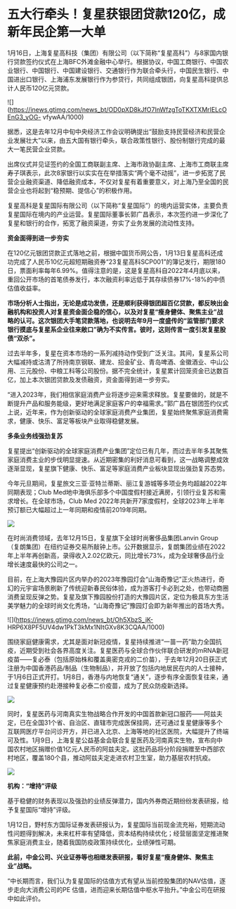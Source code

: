 # 五大行牵头！复星获银团贷款120亿，成新年民企第一大单

1月16日，上海复星高科技（集团）有限公司（以下简称“复星高科”）与8家国内银行贷款签约仪式在上海BFC外滩金融中心举行。根据协议，中国工商银行、中国农业银行、中国银行、中国建设银行、交通银行作为联合牵头行，中国民生银行、中国进出口银行、上海浦东发展银行作为参贷行，共同组成银团，向复星高科提供总计人民币120亿元贷款。

![](https://inews.gtimg.com/news_bt/OD0pXD8kJfO7InWfzgToTKXTXMrIELcOEnG3_yOG-
vfywAA/1000)

据悉，这是去年12月中旬中央经济工作会议明确提出“鼓励支持民营经济和民营企业发展壮大”以来，由五大国有银行牵头，联合政策性银行、股份制银行完成的最大一笔民营企业贷款。

出席仪式并见证签约的全国工商联副主席、上海市政协副主席、上海市工商联主席寿子琪表示，此次8家银行以实实在在举措落实“两个毫不动摇”，进一步拓宽了民营企业融资渠道、降低融资成本，不仅对复星有着重要意义，对上海乃至全国的民营企业也将起到“稳预期、提信心”的积极作用。

复星高科是复星国际有限公司（以下简称“复星国际”）的境内运营实体，主要负责复星国际在境内的产业运营。复星国际董事长郭广昌表示，本次签约进一步深化了复星和银行的合作，拓宽了融资渠道，夯实了业务发展的流动性支持。

**资金面得到进一步夯实**

在120亿元银团贷款正式落地之前，根据中国货币网公告，1月13日复星高科还成功完成了人民币10亿元超短期融资券“23复星高科SCP001”的簿记发行，期限180日，票面利率每年6.99%。值得注意的是，这是复星高科自2022年4月底以来，重回公开市场的首笔债券发行，本次融资利率远低于其存续债券17%-18%的中债估值收益率。

**市场分析人士指出，无论是成功发债，还是顺利获得银团超百亿贷款，都反映出金融机构和投资人对复星资金面企稳的信心，以及对复星“瘦身健体、聚焦主业”战略的认可。这次银团大手笔贷款落地，也说明去年9月一度盛传的“监管部门要求银行摸底与复星系企业往来敞口”确为不实传言。彼时，这则传言一度引发复星股债“双杀”。**

过去半年多，复星在资本市场的一系列减持动作受到广泛关注。其间，复星系公司大幅减持或沽清了所持南京钢联、建龙、招金矿业、青岛啤酒、金徽酒业、中山公用、三元股份、中粮工科等公司股份。据不完全统计，复星累计回笼资金已达数百亿，加上本次银团贷款及发债融资，资金面得到进一步夯实。

“进入2023年，我们相信家庭消费产业将逐步迎来需求释放。复星要做的，就是不断提升产品和服务能级，更好地满足家庭客户的幸福需求。”郭广昌在银团签约仪式上说，近年来，作为创新驱动的全球家庭消费产业集团，复星始终聚焦家庭消费需求，健康、快乐、富足等板块产业取得稳健发展。

**多条业务线强劲复苏**

复星提出“创新驱动的全球家庭消费产业集团”定位已有几年，而过去半年多其聚焦家庭消费主业的步伐明显提速。从近期密集的利好消息可看到，这一战略调整成效逐渐显现，复星旗下健康、快乐、富足等家庭消费产业板块显现出强劲复苏态势。

今年元旦期间，复星旅文三亚·亚特兰蒂斯、丽江复游城等多项业务均超越2022年同期表现；Club
Med地中海俱乐部多个中国度假村接近满房，引领行业复苏和需求增长。在全球市场，Club Med
2022年共新开7家度假村，全球2023年上半年预订额已大幅超过上一年同期和疫情前2019年同期。

![](https://inews.gtimg.com/news_bt/OxMwOkYMUGYuK5qyn4FRvXMlS-6gSzt4nnf9M9JLgHCvMAA/1000)

在时尚消费领域，去年12月15日，复星旗下全球时尚奢侈品集团Lanvin
Group（复朗集团）在纽约证券交易所敲钟上市。公开数据显示，复朗集团业绩在2022年上半年再创新高，录得收入2.02亿欧元，同比增长73%，成为全球奢侈品行业增长速度最快的公司之一。

目前，在上海大豫园片区内举办的2023年豫园灯会“山海奇豫记”正火热进行，奇幻的元宇宙场景刷新了传统迎新春民俗体验，成为游客打卡必到之处，也带动商圈消费呈现反弹之势。复星及旗下豫园股份打造的大豫园片区，定位为极具东方生活美学魅力的全球时尚文化秀场，“山海奇豫记”豫园灯会即为新年推出的首场大秀。

![](https://inews.gtimg.com/news_bt/Oh5XbzS_jK-
HRP6X8PF5UV4dw1PkT3kMx1NItGXv8K3CQAA/1000)

围绕家庭健康需求，尤其是面对新冠疫情，复星持续推进“一苗一药”助力全国抗疫，近期受到社会各界高度关注。复星医药与全球合作伙伴联合研发的mRNA新冠疫苗——复必泰（包括原始株和覆盖奥密克戎的二价苗），于去年12月20日获正式注册为中国香港药品/制品（生物制品），并开放了包括内地居民在内的人士接种，于1月6日正式开打。1月8日，香港与内地恢复“通关”，逐步有序全面恢复往来，通过复星健康预约赴港接种复必泰二价疫苗，成为了民众防疫新选择。

![](https://inews.gtimg.com/news_bt/OQhTQm3eYw5dbGtBjbW4wfEjwq3QXlLuJOY0Sir52KjrsAA/1000)

同时，复星医药与河南真实生物战略合作开发的中国首款新冠口服药——阿兹夫定，已在全国31个省、自治区、直辖市完成医保挂网，还可通过复星健康等多个互联网医疗平台问诊开方，并已进入北京、上海等地的社区医院，大幅提升了终端可及性。1月9日，上海复星公益基金会联合复星医药及河南真实生物，宣布向中国农村地区捐赠价值1亿元人民币的阿兹夫定。这批药品将分阶段捐赠至中西部农村地区，覆盖180个县，推动阿兹夫定走进农村卫生室，助力基层农村抗疫。

![](https://inews.gtimg.com/news_bt/O6dYvRBkKWSCrfzFZr4yOHunAE8efv4BoqZcrfWmzrjk8AA/1000)

**机构：“增持”评级**

基于稳健的财务表现以及强劲的业绩反弹潜力，国内外券商近期纷纷发表研报，给予复星国际“增持”评级。

1月12日，野村东方国际证券发表研报认为，复星国际当前现金流充裕，短期流动性问题得到解决，未来杠杆率有望降低，资本结构持续优化；经营层面坚定推进聚焦家庭消费主业，随着我国防疫政策持续优化，业绩弹性可期。

**此前，中金公司、兴业证券等也相继发表研报，看好复星“瘦身健体、聚焦主业”战略。**

“中长期而言，我们认为复星国际的估值方式有望从当前控股集团的NAV估值，逐步走向大消费公司的PE
估值，进而迎来长期估值中枢水平抬升。”中金公司在研报中如此评价。

